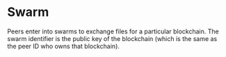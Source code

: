# Swarm

Peers enter into swarms to exchange files for a particular blockchain. The swarm identifier is the public key of the blockchain (which is the same as the peer ID who owns that blockchain).

